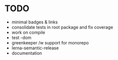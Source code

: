 # TODO
- minimal badges & links
- consolidate tests in root package and fix coverage
- work on compile
- test -dom
- greenkeeper /w support for monorepo
- lerna-semantic-release
- documentation
